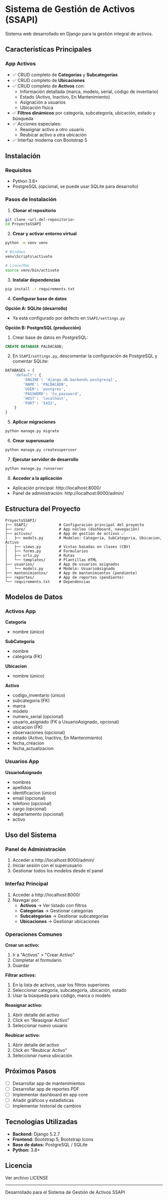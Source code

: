 # Sistema de Gestión de Activos (SSAPI)

Sistema web desarrollado en Django para la gestión integral de activos.

## Características Principales

### App Activos
- ✅ CRUD completo de **Categorías** y **Subcategorías**
- ✅ CRUD completo de **Ubicaciones**
- ✅ CRUD completo de **Activos** con:
  - Información detallada (marca, modelo, serial, código de inventario)
  - Estado (Activo, Inactivo, En Mantenimiento)
  - Asignación a usuarios
  - Ubicación física
- ✅ **Filtros dinámicos** por categoría, subcategoría, ubicación, estado y búsqueda
- ✅ Acciones especiales:
  - Reasignar activo a otro usuario
  - Reubicar activo a otra ubicación
- ✅ Interfaz moderna con Bootstrap 5

## Instalación

### Requisitos
- Python 3.8+
- PostgreSQL (opcional, se puede usar SQLite para desarrollo)

### Pasos de Instalación

1. **Clonar el repositorio**
```bash
git clone <url-del-repositorio>
cd ProyectoSSAPI
```

2. **Crear y activar entorno virtual**
```bash
python -m venv venv

# Windows
venv\Scripts\activate

# Linux/Mac
source venv/bin/activate
```

3. **Instalar dependencias**
```bash
pip install -r requirements.txt
```

4. **Configurar base de datos**

**Opción A: SQLite (desarrollo)**
- Ya está configurado por defecto en `SSAPI/settings.py`

**Opción B: PostgreSQL (producción)**
1. Crear base de datos en PostgreSQL:
```sql
CREATE DATABASE PALDACADB;
```

2. En `SSAPI/settings.py`, descomentar la configuración de PostgreSQL y comentar SQLite:
```python
DATABASES = {
    'default': {
        'ENGINE': 'django.db.backends.postgresql',
        'NAME': 'PALDACADB',
        'USER': 'postgres',
        'PASSWORD': 'tu_password',
        'HOST': 'localhost',
        'PORT': '5432',
    }
}
```

5. **Aplicar migraciones**
```bash
python manage.py migrate
```

6. **Crear superusuario**
```bash
python manage.py createsuperuser
```

7. **Ejecutar servidor de desarrollo**
```bash
python manage.py runserver
```

8. **Acceder a la aplicación**
- Aplicación principal: http://localhost:8000/
- Panel de administración: http://localhost:8000/admin/

## Estructura del Proyecto

```
ProyectoSSAPI/
├── SSAPI/              # Configuración principal del proyecto
├── core/               # App núcleo (dashboard, navegación)
├── activos/            # App de gestión de activos ✅
│   ├── models.py       # Modelos: Categoria, SubCategoria, Ubicacion, Activo
│   ├── views.py        # Vistas basadas en clases (CBV)
│   ├── forms.py        # Formularios
│   ├── urls.py         # Rutas
│   └── templates/      # Plantillas HTML
├── usuarios/           # App de usuarios asignados
│   └── models.py       # Modelo: UsuarioAsignado
├── mantenimientos/     # App de mantenimientos (pendiente)
├── reportes/           # App de reportes (pendiente)
└── requirements.txt    # Dependencias
```

## Modelos de Datos

### Activos App

**Categoria**
- nombre (único)

**SubCategoria**
- nombre
- categoria (FK)

**Ubicacion**
- nombre (único)

**Activo**
- codigo_inventario (único)
- subcategoria (FK)
- marca
- modelo
- numero_serial (opcional)
- usuario_asignado (FK a UsuarioAsignado, opcional)
- ubicacion (FK)
- observaciones (opcional)
- estado (Activo, Inactivo, En Mantenimiento)
- fecha_creacion
- fecha_actualizacion

### Usuarios App

**UsuarioAsignado**
- nombres
- apellidos
- identificacion (único)
- email (opcional)
- telefono (opcional)
- cargo (opcional)
- departamento (opcional)
- activo

## Uso del Sistema

### Panel de Administración
1. Acceder a http://localhost:8000/admin/
2. Iniciar sesión con el superusuario
3. Gestionar todos los modelos desde el panel

### Interfaz Principal
1. Acceder a http://localhost:8000/
2. Navegar por:
   - **Activos** → Ver listado con filtros
   - **Categorías** → Gestionar categorías
   - **Subcategorías** → Gestionar subcategorías
   - **Ubicaciones** → Gestionar ubicaciones

### Operaciones Comunes

**Crear un activo:**
1. Ir a "Activos" > "Crear Activo"
2. Completar el formulario
3. Guardar

**Filtrar activos:**
1. En la lista de activos, usar los filtros superiores
2. Seleccionar categoría, subcategoría, ubicación, estado
3. Usar la búsqueda para código, marca o modelo

**Reasignar activo:**
1. Abrir detalle del activo
2. Click en "Reasignar Activo"
3. Seleccionar nuevo usuario

**Reubicar activo:**
1. Abrir detalle del activo
2. Click en "Reubicar Activo"
3. Seleccionar nueva ubicación

## Próximos Pasos

- [ ] Desarrollar app de mantenimientos
- [ ] Desarrollar app de reportes PDF
- [ ] Implementar dashboard en app core
- [ ] Añadir gráficos y estadísticas
- [ ] Implementar historial de cambios

## Tecnologías Utilizadas

- **Backend:** Django 5.2.7
- **Frontend:** Bootstrap 5, Bootstrap Icons
- **Base de datos:** PostgreSQL / SQLite
- **Python:** 3.8+

## Licencia

Ver archivo LICENSE

---

Desarrollado para el Sistema de Gestión de Activos SSAPI
